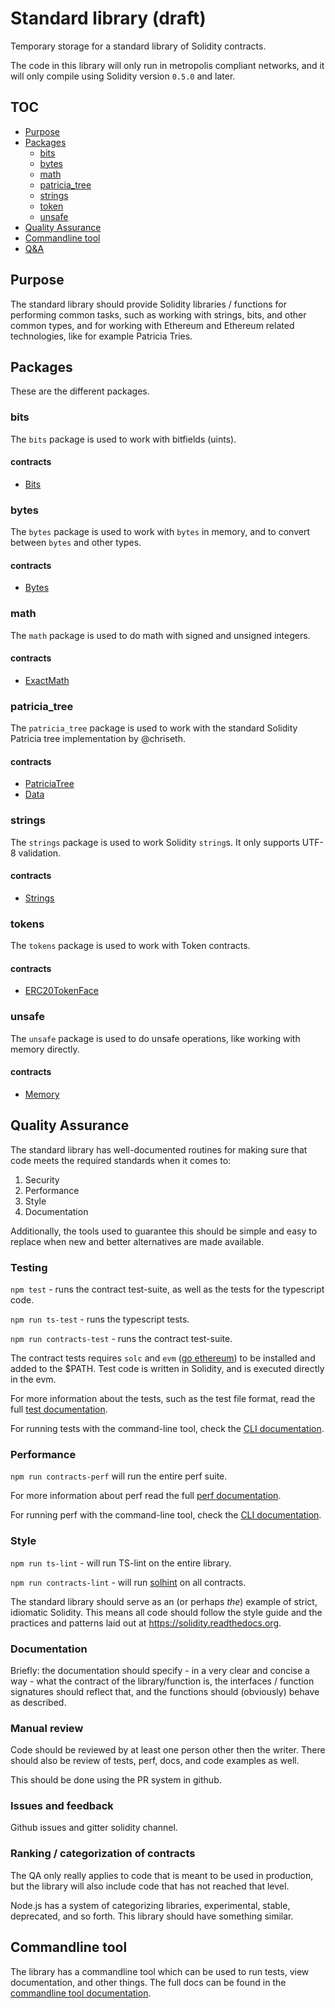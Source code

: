 # Standard library (draft)

Temporary storage for a standard library of Solidity contracts.

The code in this library will only run in metropolis compliant networks, and it will only compile using Solidity version `0.5.0` and later.

## TOC

- [Purpose](#purpose)
- [Packages](#packages)
  - [bits](#bits)
  - [bytes](#bytes)
  - [math](#math)
  - [patricia_tree](#patricia_tree)
  - [strings](#strings)
  - [token](#token)
  - [unsafe](#unsafe)
- [Quality Assurance](#quality-assurance)
- [Commandline tool](#commandline-tool)
- [Q&A](qa)

## Purpose

The standard library should provide Solidity libraries / functions for performing common tasks, such as working with strings, bits, and other common types, and for working with Ethereum and Ethereum related technologies, like for example Patricia Tries.

## Packages

These are the different packages.

### bits

The `bits` package is used to work with bitfields (uints).

#### contracts

- [Bits](./docs/bits/Bits.md)

### bytes

The `bytes` package is used to work with `bytes` in memory, and to convert between `bytes` and other types.

#### contracts

- [Bytes](./docs/bytes/Bytes.md)

### math

The `math` package is used to do math with signed and unsigned integers.

#### contracts

- [ExactMath](./docs/math/ExactMath.md)

### patricia_tree

The `patricia_tree` package is used to work with the standard Solidity Patricia tree implementation by @chriseth.

#### contracts

- [PatriciaTree](./docs/patricia_tree/PatriciaTree.md)
- [Data](./docs/patricia_tree/Data.md)

### strings

The `strings` package is used to work Solidity `string`s. It only supports UTF-8 validation.

#### contracts

- [Strings](./docs/strings/Strings.md)

### tokens

The `tokens` package is used to work with Token contracts.

#### contracts

- [ERC20TokenFace](./docs/tokens/ERC20TokenFace.md)

### unsafe

The `unsafe` package is used to do unsafe operations, like working with memory directly.

#### contracts

- [Memory](./docs/unsafe/Memory.md)

## Quality Assurance

The standard library has well-documented routines for making sure that code meets the required standards when it comes to:

1. Security
2. Performance
3. Style
4. Documentation

Additionally, the tools used to guarantee this should be simple and easy to replace when new and better alternatives are made available.

### Testing

`npm test` - runs the contract test-suite, as well as the tests for the typescript code.

`npm run ts-test` - runs the typescript tests.

`npm run contracts-test` - runs the contract test-suite.

The contract tests requires `solc` and `evm` ([go ethereum](https://github.com/ethereum/go-ethereum)) to be installed and added to the $PATH. Test code is written in Solidity, and is executed directly in the evm.

For more information about the tests, such as the test file format, read the full [test documentation](./docs/testing.md).

For running tests with the command-line tool, check the [CLI documentation](./docs/cli.md).

### Performance

`npm run contracts-perf` will run the entire perf suite.

For more information about perf read the full [perf documentation](./docs/perf.md).

For running perf with the command-line tool, check the [CLI documentation](./docs/cli.md).

### Style

`npm run ts-lint` - will run TS-lint on the entire library.

`npm run contracts-lint` - will run [solhint](https://github.com/protofire/solhint) on all contracts.

The standard library should serve as an (or perhaps *the*) example of strict, idiomatic Solidity. This means all code should follow the style guide and the practices and patterns laid out at https://solidity.readthedocs.org.

### Documentation

Briefly: the documentation should specify - in a very clear and concise a way - what the contract of the library/function is, the interfaces / function signatures should reflect that, and the functions should (obviously) behave as described.

### Manual review

Code should be reviewed by at least one person other then the writer. There should also be review of tests, perf, docs, and code examples as well.

This should be done using the PR system in github.

### Issues and feedback

Github issues and gitter solidity channel.

### Ranking / categorization of contracts

The QA only really applies to code that is meant to be used in production, but the library will also include code that has not reached that level.

Node.js has a system of categorizing libraries, experimental, stable, deprecated, and so forth. This library should have something similar.

## Commandline tool

The library has a commandline tool which can be used to run tests, view documentation, and other things. The full docs can be found in the [commandline tool documentation](./docs/cli.md).
